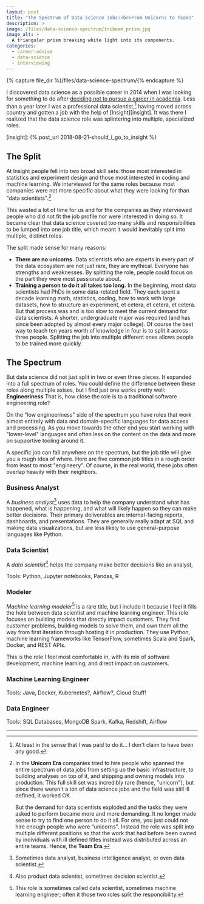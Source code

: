 ```yaml
---
layout: post
title: "The Spectrum of Data Science Jobs:<br>From Unicorns to Teams"
description: >
image: /files/data-science-spectrum/tribeam_prism.jpg
image_alt: >
  A triangular prism breaking white light into its components.
categories:
  - career-advice
  - data-science
  - interviewing
---
```


{% capture file_dir %}/files/data-science-spectrum/{% endcapture %}

I discovered data science as a possible career in 2014 when I was looking for
something to do after [deciding not to pursue a career in academia][phd]. Less
than a year later I was a professional data scientist,[^pro] having moved
across country and gotten a job with the help of [Insight][insight]. It was
there I realized that the data science role was splintering into multiple,
specialized roles.

[phd]: /blog/should-i-get-a-phd/#but-there-are-no-jobs
[insight]: {% post_url 2018-08-21-should_i_go_to_insight %}

## The Split

At Insight people fell into two broad skill sets: those most interested in
statistics and experiment design and those most interested in coding and
machine learning. We interviewed for the same roles because most companies
were not more specific about what they were looking for than "data <span
class="nowrap">scientists".[^unicorn]</span>

This wasted a lot of time for us and for the companies as they interviewed
people who did not fit the job profile nor were interested in doing so.
It became clear that data science covered too many skills and responsibilities
to be lumped into one job title, which meant it would inevitably split into
multiple, distinct roles.

The split made sense for many reasons:

- **There are no unicorns.** Data scientists who are experts in every part of
  the data ecosystem are not just rare, they are mythical. Everyone has
  strengths and weaknesses. By splitting the role, people could focus on the
  part they were most passionate about.
- **Training a person to do it all takes too long.** In the beginning, most
  data scientists had PhDs in some data-related field. They each spent a
  decade learning math, statistics, coding, how to work with large datasets,
  how to structure an experiment, et cetera, et cetera, et cetera. But that
  process was and is too slow to meet the current demand for data scientists.
  A shorter, undergraduate major was required (and has since been adopted by
  almost every major college). Of course the best way to teach ten years worth
  of knowledge in four is to split it across three people. Splitting the job
  into multiple different ones allows people to be trained more quickly.

## The Spectrum

But data science did not just split in two or even three pieces. It expanded
into a full spectrum of roles. You could define the difference between these
roles along multiple axises, but I find just one works pretty well:
**Engineeriness** That is, how close the role is to a traditional software
engineering role?

On the "low engineeriness" side of the spectrum you have roles that work
almost entirely with data and domain-specific languages for data access and
processing. As you move towards the other end you start working with
"lower-level" languages and often less on the content on the data and more on
supportive tooling around it.

A specific job can fall anywhere on the spectrum, but the job title will give
you a rough idea of where. Here are five common job titles in a rough order
from least to most "engineery". Of course, in the real world, these jobs often
overlap heavily with their neighbors.

### Business Analyst

A _business analyst_[^biz] uses data to help the company understand what has
happened, what is happening, and what will likely happen so they can make
better decisions. Their primary deliverables are internal-facing reports,
dashboards, and presentations. They are generally really adapt at SQL and
making data visualizations, but are less likely to use general-purpose
languages like Python.

[^biz]: Sometimes data analyst, business intelligence analyst, or even data
    scientist.

### Data Scientist

A _data scientist_[^ds] helps the company make better decisions like an
analyst, 

[^ds]: Also product data scientist, sometimes decision scientist.

Tools: Python, Jupyter notebooks, Pandas, R

### Modeler

_Machine learning modeler_[^mlm] is a rare title, but I include it because I
feel it fills the hole between data scientist and machine learning engineer.
This role focuses on building models that directly impact customers. They find
customer problems, building models to solve them, and own them all the way
from first iteration through hosting it in production. They use Python,
machine learning frameworks like TensorFlow, sometimes Scala and Spark,
Docker, and REST APIs.

This is the role I feel most comfortable in, with its mix of software
development, machine learning, and direct impact on customers.

[^mlm]: This role is sometimes called data scientist, sometimes machine
    learning engineer; often it those two roles split the responcibility.

### Machine Learning Engineer

Tools: Java, Docker, Kubernetes?, Airflow?, Cloud Stuff!

### Data Engineer

Tools: SQL Databases, MongoDB Spark, Kafka, Redshift, Airflow


---
[^pro]: At least in the sense that I was paid to do it... I don't claim to
        have been any good.

[^unicorn]: In the **Unicorn Era** companies tried to hire people who spanned
    the entire spectrum of data jobs from setting up the basic infrastructure,
    to building analyses on top of it, and shipping and owning models into
    production. This full skill set was incredibly rare (hence, "unicorn"),
    but since there weren't a ton of data science jobs and the field was still
    ill defined, it worked OK.

    But the demand for data scientists exploded and the tasks they were asked
    to perform became more and more demanding. It no longer made sense to try
    to find one person to do it all. For one, you just could not hire enough
    people who were "unicorns". Instead the role was split into multiple
    different positions so that the work that had before been owned by
    individuals with ill defined titles instead was distributed across an
    entire teams. Hence, the **Team Era**.
